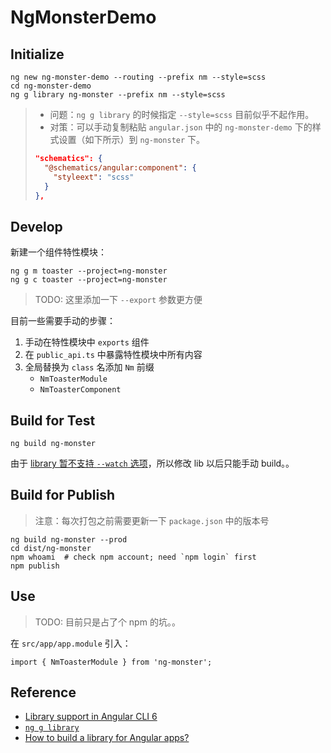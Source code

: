 # NgMonsterDemo

## Initialize

```
ng new ng-monster-demo --routing --prefix nm --style=scss
cd ng-monster-demo
ng g library ng-monster --prefix nm --style=scss
```

> - 问题：`ng g library` 的时候指定 `--style=scss` 目前似乎不起作用。
> - 对策：可以手动复制粘贴 `angular.json` 中的 `ng-monster-demo` 下的样式设置（如下所示）到 `ng-monster` 下。
>
> ```json
> "schematics": {
>   "@schematics/angular:component": {
>     "styleext": "scss"
>   }
> },
> ```

## Develop

新建一个组件特性模块：

```
ng g m toaster --project=ng-monster
ng g c toaster --project=ng-monster
```

> TODO: 这里添加一下 `--export` 参数更方便

目前一些需要手动的步骤：

1. 手动在特性模块中 `exports` 组件
2. 在 `public_api.ts` 中暴露特性模块中所有内容
3. 全局替换为 `class` 名添加 `Nm` 前缀
    - `NmToasterModule`
    - `NmToasterComponent`

## Build for Test

```
ng build ng-monster
```

由于 [library 暂不支持 `--watch` 选项](https://github.com/angular/angular-cli/issues/11100)，所以修改 lib 以后只能手动 build。。

## Build for Publish

> 注意：每次打包之前需要更新一下 `package.json` 中的版本号

```
ng build ng-monster --prod
cd dist/ng-monster
npm whoami  # check npm account; need `npm login` first
npm publish
```

## Use

> TODO: 目前只是占了个 npm 的坑。。

在 `src/app/app.module` 引入：

```
import { NmToasterModule } from 'ng-monster';
```

## Reference

- [Library support in Angular CLI 6](https://github.com/angular/angular-cli/wiki/stories-create-library)
- [`ng g library`](https://github.com/angular/angular-cli/wiki/generate-library)
- [How to build a library for Angular apps?](https://medium.com/@tomsu/how-to-build-a-library-for-angular-apps-4f9b38b0ed11)